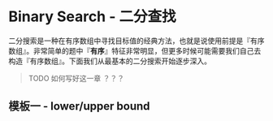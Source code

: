 # Binary Search - 二分查找

二分搜索是一种在有序数组中寻找目标值的经典方法，也就是说使用前提是『有序数组』。非常简单的题中『**有序**』特征非常明显，但更多时候可能需要我们自己去构造『有序数组』。下面我们从最基本的二分搜索开始逐步深入。

<!-- toc -->

> TODO 如何写好这一章 ？？？

## 模板一 - lower/upper bound




